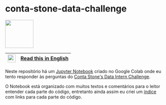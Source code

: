# conta-stone-data-challenge 
<img src="https://upload.wikimedia.org/wikipedia/commons/thumb/a/a8/Logo-Stone.svg/500px-Logo-Stone.svg.png" width=90/>

|<img src="https://upload.wikimedia.org/wikipedia/en/a/a4/Flag_of_the_United_States.svg" width=25>|[Read this in English](https://github.com/Eric-Mendes/estatisticas-quem-cair-calil/blob/main/README.en.md "README.md in English")|
|---|:--|

Neste repositório há um [Jupyter Notebook](https://github.com/Eric-Mendes/conta-stone-data-challenge/blob/main/data_analyses.ipynb "Ir para o Notebook") criado no Google Colab onde eu tento responder às perguntas do [Conta Stone's Data Intern Challenge](https://gist.github.com/caiotaniguchi/8b5ee7dc75c8b6426222942ced90c4c1#file-dataset-customers-csv-L2469 "Ver o desafio").<br/>

O Notebook está organizado com muitos textos e comentários para o leitor entender cada parte do código, entretanto ainda assim eu criei um [índice](https://colab.research.google.com/github/Eric-Mendes/conta-stone-data-challenge/blob/main/data_analyses.ipynb#scrollTo=I8TKC6OG7drD&line=7&uniqifier=1 "Ir direto para o índice") com links para cada parte do código.<br/>
